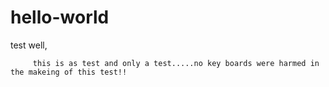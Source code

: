 # hello-world
test
   well,
   
         this is as test and only a test.....no key boards were harmed in the makeing of this test!!
